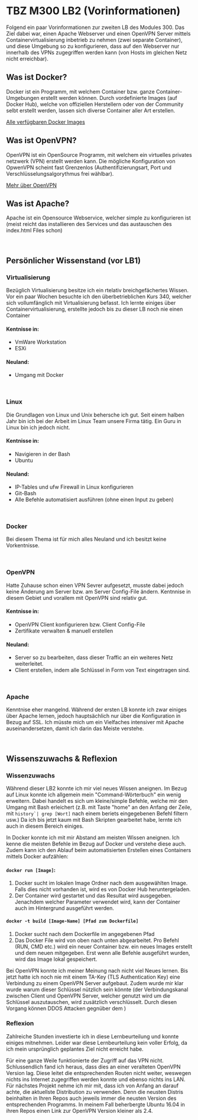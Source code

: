 TBZ M300 LB2 (Vorinformationen)
===============

Folgend ein paar Vorinformationen zur zweiten LB des Modules 300. 
Das Ziel dabei war, einen Apache Webserver und einen OpenVPN Server mittels Containervirtualisierung inbetrieb zu nehmen (zwei separate Container), 
und diese Umgebung so zu konfigurieren, dass auf den Webserver nur innerhalb des VPNs zugegriffen werden kann (von Hosts im gleichen Netz nicht erreichbar).


Was ist Docker?
-------------

Docker ist ein Programm, mit welchem Container bzw. ganze Container-Umgebungen erstellt werden können. 
Durch vordefinierte Images (auf Docker Hub), welche von offiziellen Herstellern oder von der Community 
selbt erstellt werden, lassen sich diverse Container aller Art erstellen.

[Alle verfügbaren Docker Images](https://www.docker.com/products/docker-hub)

Was ist OpenVPN?
-------------

OpenVPN ist ein OpenSource Programm, mit welchem ein virtuelles privates netzwerk (VPN) erstellt werden kann. Die mögliche Konfiguration von OpwenVPN scheint fast Grenzenlos (Authentifizierungsart, Port und Verschlüsselungsalgorythmus frei wählbar).

[Mehr über OpenVPN](https://de.wikipedia.org/wiki/OpenVPN)

Was ist Apache?
-------------

Apache ist ein Opensource Webservice, welcher simple zu konfigurieren ist (meist reicht das installieren des Services und das austauschen des index.html Files schon) 

&#160;

Persönlicher Wissenstand (vor LB1)
-------------

### Virtualisierung
Bezüglich Virtualisierung besitze ich ein rtelativ breichgefächertes Wissen. Vor ein paar Wochen besuchte ich den überbetrieblichen Kurs 340, welcher sich vollumfänglich mit Virtualisierung befasst. Ich lernte einiges über Containervirtualisierung, erstellte jedoch bis zu dieser LB noch nie einen Container

#### Kentnisse in:
* VmWare Workstation
* ESXi

#### Neuland:
* Umgang mit Docker

&#160;

### Linux
Die Grundlagen von Linux und Unix behersche ich gut. Seit einem halben Jahr bin ich bei der Arbeit im Linux Team unsere Firma tätig.
Ein Guru in Linux bin ich jedoch nicht.

#### Kentnisse in:
* Navigieren in der Bash
* Ubuntu

#### Neuland:
* IP-Tables und ufw Firewall in Linux konfigurieren
* Git-Bash
* Alle Befehle automatisiert ausführen (ohne einen Input zu geben)

&#160;

### Docker
Bei diesem Thema ist für mich alles Neuland und ich besitzt keine Vorkentnisse.

&#160;

### OpenVPN
Hatte Zuhause schon einen VPN Sevrer aufgesetzt, musste dabei jedoch keine Änderung am Server bzw. am Server Config-File ändern. Kentnnise in diesem Gebiet und vorallem mit OpenVPN sind relativ gut.

#### Kentnisse in:
* OpenVPN Client konfigurieren bzw. Client Config-File
* Zertifikate verwalten & manuell erstellen

#### Neuland:
* Server so zu bearbeiten, dass dieser Traffic an ein weiteres Netz weiterleitet.
* Client erstellen, indem alle Schlüssel in Form von Text eingetragen sind.

&#160;

### Apache
Kenntnise eher mangelnd. Während der ersten LB konnte ich zwar einiges über Apache lernen, jedoch hauptsächlich nur über die Konfiguration in Bezug auf SSL. Ich müsste mich um ein Vielfaches intensiver mit Apache auseinandersetzen, damit ich darin das Meiste verstehe.

&#160;

Wissenszuwachs & Reflexion
-------------

### Wissenzuwachs

Während dieser LB2 konnte ich mir viel neues Wissen aneignen. Im Bezug auf Linux konnte ich allgemein mein "Command-Wörterbuch" ein wenig erweitern. Dabei handelt es sich um kleine/simple Befehle, welche mir den Umgang mit Bash erleichert (z.B. mit Taste "home" an den Anfang der Zeile, mit ``history`| grep [Wort]`` nach einem beriets eingegebenen Befehl filtern usw.) 
Da ich bis jetzt kaum mit Bash Skripten gearbeitet habe, lernte ich auch in diesem Bereich einiges.

In Docker konnte ich mit mir Abstand am meisten Wissen aneignen. Ich kenne die meisten Befehle im Bezug auf Docker und verstehe diese auch. Zudem kann ich den Ablauf beim automatisierten Erstellen eines Containers mittels Docker aufzählen:

#### ``docker run [Image]``:

1. Docker sucht im lokalen Image Ordner nach dem ausgewählten Image. Falls dies nicht vorhanden ist, wird es von Docker Hub heruntergeladen.
2. Der Container wird gestartet und das Resultat wird ausgegeben. Jenachdem welcher Parameter verwendet wird, kann der Container auch im Hintergrund ausgeführt werden. 


#### ``docker -t build [Image-Name] [Pfad zum Dockerfile]``

1. Docker sucht nach dem Dockerfile im angegebenen Pfad
2. Das Docker File wird von oben nach unten abgearbeitet. Pro Befehl (RUN, CMD etc.) wird ein neuer Container bzw. ein neues Images erstellt und dem neuen mitgegeben. Erst wenn alle Befehle ausgeführt wurden, wird das Image lokal gespeichert.


Bei OpenVPN konnte ich meiner Meinung nach nicht viel Neues lernen. Bis jetzt hatte ich noch nie mit einem TA-Key (TLS Authentication Key) eine Verbindung zu einem OpenVPN Server aufgebaut. Zudem wurde mir klar wurde warum dieser Schlüssel nützlich sein könnte (der Verbindungskanal zwischen Client und OpenVPN Server, welcher genutzt wird um die Schlüssel auszutauschen, wird zusätzlich verschlüsselt. Durch diesen Vorgang können DDOS Attacken gegnüber dem )

### Reflexion

Zahlreiche Stunden investierte ich in diese Lernbeurteilung und konnte einiges mitnehmen. Leider war diese Lernbeurteilung kein voller Erfolg, da ich mein ursprünglich geplantes Ziel nicht erreicht habe.

Für eine ganze Weile funktionierte der Zugriff auf das VPN nicht. Schlussendlich fand ich heraus, dass dies an einer veralteten OpenVPN Version lag. Diese leitet die entsprechenden Routen nicht weiter, weswegen nichts ins Internet zugegriffen werden konnte und ebenso nichts ins LAN. Für nächstes Projekt nehme ich mir mit, dass ich von Anfang an darauf achte, die aktuellste Distribution zu verwenden. Denn die neusten Distris beinhalten in Ihren Repos auch jeweils immer die neusten Version des entsprechenden Programms. In meinem Fall beherbergte Ubuntu 16.04 in ihren Repos einen Link zur OpenVPN Version kleiner als 2.4.





